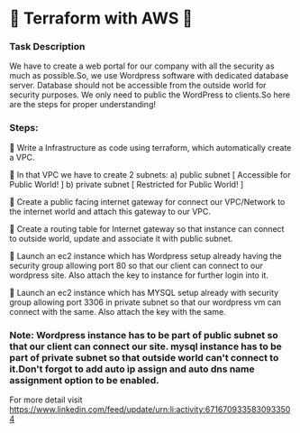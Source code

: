 # 🔰 Terraform with AWS 🔰

### Task Description

We have to create a web portal for our company with all the security as much as possible.So, we use Wordpress software with dedicated database server. Database should not be accessible from the outside world for security purposes. We only need to public the WordPress to clients.So here are the steps for proper understanding!

### Steps:
🔅 Write a Infrastructure as code using terraform, which automatically create a VPC.

🔅 In that VPC we have to create 2 subnets:
    a)  public  subnet [ Accessible for Public World! ] 
    b)  private subnet [ Restricted for Public World! ]

🔅 Create a public facing internet gateway for connect our VPC/Network to the internet world and attach this gateway to our VPC.

🔅 Create  a routing table for Internet gateway so that instance can connect to outside world, update and associate it with public subnet.

🔅 Launch an ec2 instance which has Wordpress setup already having the security group allowing  port 80 so that our client can connect to our wordpress site. Also attach the key to instance for further login into it.

🔅 Launch an ec2 instance which has MYSQL setup already with security group allowing  port 3306 in private subnet so that our wordpress vm can connect with the same.
Also attach the key with the same.

### Note: Wordpress instance has to be part of public subnet so that our client can connect our site. mysql instance has to be part of private  subnet so that outside world can't connect to it.Don't forgot to add auto ip assign and auto dns name assignment option to be enabled.

For more detail visit https://www.linkedin.com/feed/update/urn:li:activity:6716709335830933504
